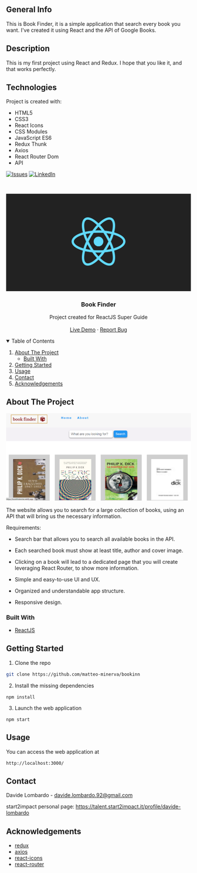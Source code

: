 
## General Info
This is Book Finder, it is a simple application that search every book you want. I've created it using React and the API of Google Books.

## Description
This is my first project using React and Redux.
I hope that you like it, and that works perfectly.

## Technologies
Project is created with:
* HTML5
* CSS3
* React Icons
* CSS Modules
* JavaScript ES6
* Redux Thunk
* Axios
* React Router Dom
* API

[![Issues][issues-shield]][issues-url]
[![LinkedIn][linkedin-shield]][linkedin-url]

<!-- PROJECT LOGO -->
<br />
<p align="center">
  <a href="https://bookfindersite.netlify.app/">
    <img src="/logo.png" alt="Screenshot">
  </a>

  <h3 align="center">Book Finder</h3>

  <p align="center">
    Project created for ReactJS Super Guide
    <br />
    <br />
    <a href="https://bookfindersite.netlify.app/">Live Demo</a>
    ·
    <a href="https://github.com/davide.lombardo/book-finder/issues">Report Bug</a>
  </p>
</p>

<!-- TABLE OF CONTENTS -->
<details open="open">
  <summary>Table of Contents</summary>
  <ol>
    <li>
      <a href="#about-the-project">About The Project</a>
      <ul>
        <li><a href="#built-with">Built With</a></li>
      </ul>
    </li>
    <li><a href="#getting-started">Getting Started</a></li>
    <li><a href="#usage">Usage</a></li>
    <li><a href="#contact">Contact</a></li>
    <li><a href="#acknowledgements">Acknowledgements</a></li>
  </ol>
</details>

<!-- ABOUT THE PROJECT -->

## About The Project

[![Website Screenshot][product-screenshot]](https://bookinn.vercel.app/)

The website allows you to search for a large collection of books, using an API that will bring us the necessary information.

Requirements:

- Search bar that allows you to search all available books in the API.

- Each searched book must show at least title, author and cover image.

- Clicking on a book will lead to a dedicated page that you will create leveraging React Router, to show more information.

- Simple and easy-to-use UI and UX.

- Organized and understandable app structure.

- Responsive design.

### Built With

- [ReactJS](https://reactjs.org/)

<!-- GETTING STARTED -->

## Getting Started

1. Clone the repo

```sh
git clone https://github.com/matteo-minerva/bookinn
```

2. Install the missing dependencies

```npm
npm install
```

3. Launch the web application

```npm
npm start
```

<!-- USAGE -->

## Usage

You can access the web application at

```url
http://localhost:3000/
```

<!-- CONTACT -->

## Contact

Davide Lombardo - davide.lombardo.92@gmail.com

start2impact personal page: https://talent.start2impact.it/profile/davide-lombardo

<!-- ACKNOWLEDGEMENTS -->

## Acknowledgements
- [redux](https://github.com/reduxjs/redux)
- [axios](https://github.com/axios/axios)
- [react-icons](https://github.com/react-icons/react-icons)
- [react-router](https://github.com/ReactTraining/react-router)

<!-- MARKDOWN LINKS & IMAGES -->
<!-- https://www.markdownguide.org/basic-syntax/#reference-style-links -->

[issues-shield]: https://img.shields.io/github/issues/matteo-minerva/bookinn/repo.svg?style=for-the-badge
[issues-url]: https://github.com/davide.lombardo/book-finder/issues
[linkedin-shield]: https://img.shields.io/badge/-LinkedIn-black.svg?style=for-the-badge&logo=linkedin&colorB=555
[linkedin-url]: https://www.linkedin.com/in/davide-lombardo-profile/
[product-screenshot]: /screenshot.png
